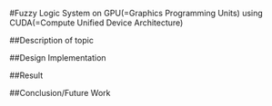 #Fuzzy Logic System on GPU(=Graphics Programming Units) using CUDA(=Compute Unified Device Architecture)

##Description of topic

##Design Implementation

##Result

##Conclusion/Future Work
